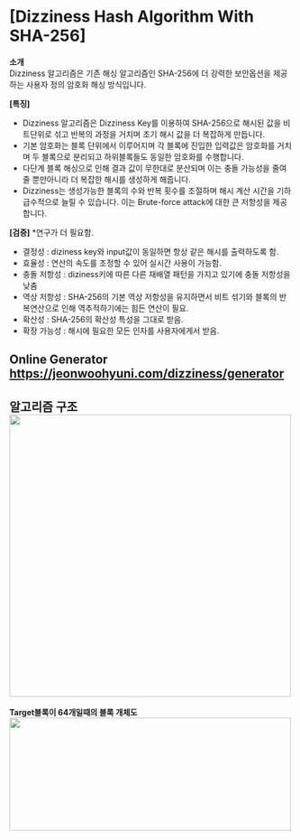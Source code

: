 # [Dizziness Hash Algorithm With SHA-256]
**소개**<br>
Dizziness 알고리즘은 기존 해싱 알고리즘인 SHA-256에 더 강력한 보안옵션을 제공하는 사용자 정의 암호화 해싱 방식입니다.

**[특징]**
 - Dizziness 알고리즘은 Dizziness Key를 이용하여 SHA-256으로 해시된 값을 비트단위로 섞고 반복의 과정을 거치며 초기 해시 값을 더 복잡하게 만듭니다.
 - 기본 암호화는 블록 단위에서 이루어지며 각 블록에 진입한 입력값은 암호화를 거치며 두 블록으로 분리되고 하위블록들도 동일한 암호화를 수행합니다.
 - 다단계 블록 해싱으로 인해 결과 값이 무한대로 분산되며 이는 충돌 가능성을 줄여줄 뿐만아니라 더 복잡한 해시를 생성하게 해줍니다.
 - Dizziness는 생성가능한 블록의 수와 반복 횟수를 조절하며 해시 계산 시간을 기하 급수적으로 늘릴 수 있습니다. 이는 Brute-force attack에 대한 큰 저항성을 제공합니다.

**[검증]**
*연구가 더 필요함. <br>
 - 결정성 : diziness key와 input값이 동일하면 항상 같은 해시를 출력하도록 함.
 - 효율성 : 연산의 속도를 조정할 수 있어 실시간 사용이 가능함.
 - 충돌 저항성 : diziness키에 따른 다른 재배열 패턴을 가지고 있기에 충돌 저항성을 낮춤
 - 역상 저항성 : SHA-256의 기본 역상 저항성을 유지하면서 비트 섞기와 블록의 반복연산으로 인해 역추적하기에는 힘든 연산이 필요.
 - 확산성 : SHA-256의 확산성 특성을 그대로 받음.
 - 확장 가능성 : 해시에 필요한 모든 인자를 사용자에게서 받음.


**Online Generator** <br>
https://jeonwoohyuni.com/dizziness/generator
---
**알고리즘 구조**<br>
<img src="https://raw.githubusercontent.com/JeonWooHyunI/dizziness_hash_algorithm_withSHA256/9abb0d4a01529ec924df50589619651f4ae9743a/algorithm.svg" width="500" height="500" />
---
**Target블록이 64개일때의 블록 개체도**<br>
<img src="https://mermaid.ink/svg/pako:eNqdlr9u2zAQxl9FYJYWsA2R1B9KQ4HEkuwMndKpVgYhlmMhtmXIMhInyFigQNZ4KJAO6dRuQZEWeabYeYcqPlIiNRSBPAi676fveHcmJF6hk3QYIxedZtF8rH3ywplW_PYHIdo-fn1-etBe1o_bmzsN9HdH_f02MS3tPMnHmpdcXiazeLF4H6Jjrd3-oB3gwebpdnP_XcPHPBPoROiE63A9wDvcrWxtYRSIVEh4DwggWiatXBwZFVJX7EJaT16xdAtIZCj8XUjtUamgysmhIcPSSQGaUr2Vk0NLhqXTAGhL7VRODpkM1W49aMjHg06nw4kHpfpE1qAIn8oapPcNWTNBM2XNAs2SNRs0W9YYaEzS4OpDlQEebP_cbX980Wp7SHBS46JXHzoKaI3TGjdq3BAcug_MGjdr3KpxS3CYVGDXuF3jrMaZ4DDVwJEm41t8Jros2lyU_0-fcbE-Huu1P3gmgAn2xE55_v3wsv7FEwQwnh6PqBIZSmQqkaVEthIxJXKUCOtqiNWwLAeE3i7sD_irZ3N_p21ufm7_rl--3fIO-rtHDkX_8Moqm1_kq0n8OoJRMpm4eyNn1FrkWXoWu3uUUn7fPk-G-dgl8wvFRJqYaBOT0cRkNjFZTUx2ExNrYnKamIot1cTVaE_gJpuiJzwj582ePvc4o7evc1jW9v91UAtN42waJcPi43_1miFE-TiexiFyi9thlJ2FKJxdF89Fyzw9Ws1OkJtny7iFsnR5OkbuKJosimg5H0Z57CVRcYKYluo8mn1OUyVG7hW6QC7R9Y7NGMbY0g2DWZi10KqQccekNjF1gxbQ0el1C13uMugdZjpEd4jj6Mw2iUFbKB4meZp9hKPL7gRz_Q9qF8x_" width="500" height="200" />
